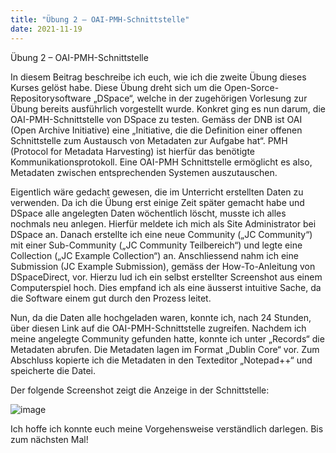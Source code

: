 ```yaml
---
title: "Übung 2 – OAI-PMH-Schnittstelle"
date: 2021-11-19
---
```

Übung 2 – OAI-PMH-Schnittstelle

In diesem Beitrag beschreibe ich euch, wie ich die zweite Übung dieses Kurses gelöst habe. Diese Übung dreht sich um die Open-Sorce-Repositorysoftware „DSpace“, 
welche in der zugehörigen Vorlesung zur Übung bereits ausführlich vorgestellt wurde. Konkret ging es nun darum, die OAI-PMH-Schnittstelle von DSpace zu testen. 
Gemäss der DNB ist OAI (Open Archive Initiative) eine „Initiative, die die Definition einer offenen Schnittstelle zum Austausch von Metadaten zur Aufgabe hat“. 
PMH (Protocol for Metadata Harvesting) ist hierfür das benötigte Kommunikationsprotokoll. Eine OAI-PMH Schnittstelle ermöglicht es also, Metadaten zwischen 
entsprechenden Systemen auszutauschen. 

Eigentlich wäre gedacht gewesen, die im Unterricht erstellten Daten zu verwenden. Da ich die Übung erst einige Zeit später gemacht habe und DSpace alle angelegten 
Daten wöchentlich löscht, musste ich alles nochmals neu anlegen. Hierfür meldete ich mich als Site Administrator bei DSpace an. Danach erstellte ich eine neue Community 
(„JC Community“) mit einer Sub-Community („JC Community Teilbereich“) und legte eine Collection („JC Example Collection“) an. Anschliessend nahm ich eine Submission 
(JC Example Submission), gemäss der How-To-Anleitung von DSpaceDirect, vor. Hierzu lud ich ein selbst erstellter Screenshot aus einem Computerspiel hoch. Dies empfand 
ich als eine äusserst intuitive Sache, da die Software einem gut durch den Prozess leitet. 

Nun, da die Daten alle hochgeladen waren, konnte ich, nach 24 Stunden, über diesen Link auf die OAI-PMH-Schnittstelle zugreifen. Nachdem ich meine angelegte Community 
gefunden hatte, konnte ich unter „Records“ die Metadaten abrufen. Die Metadaten lagen im Format „Dublin Core“ vor. Zum Abschluss kopierte ich die Metadaten in den 
Texteditor „Notepad++“ und speicherte die Datei. 

Der folgende Screenshot zeigt die Anzeige in der Schnittstelle:

![image](https://user-images.githubusercontent.com/81507183/150492264-c708a68d-f3eb-4a31-8fc4-add8db35534c.png)

Ich hoffe ich konnte euch meine Vorgehensweise verständlich darlegen. Bis zum nächsten Mal!
